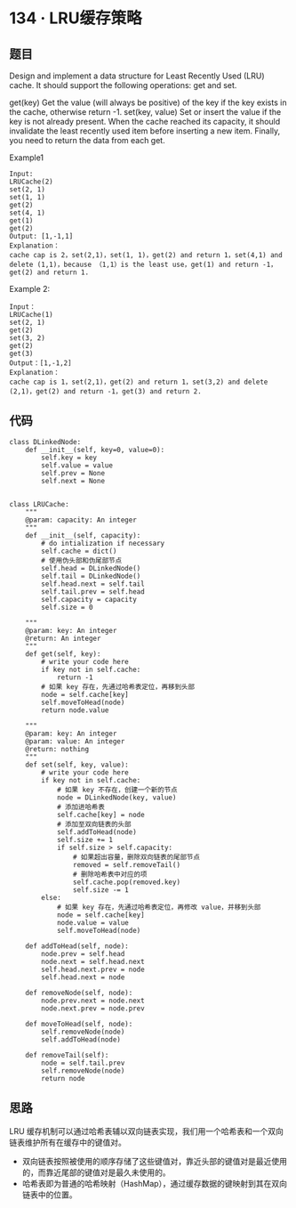 # 134 · LRU缓存策略

##  题目

Design and implement a data structure for Least Recently Used (LRU) cache. It should support the following operations: get and set.

get(key) Get the value (will always be positive) of the key if the key exists in the cache, otherwise return -1.
set(key, value) Set or insert the value if the key is not already present. When the cache reached its capacity, it should invalidate the least recently used item before inserting a new item.
Finally, you need to return the data from each get.

Example1

	Input:
	LRUCache(2)
	set(2, 1)
	set(1, 1)
	get(2)
	set(4, 1)
	get(1)
	get(2)
	Output: [1,-1,1]
	Explanation：
	cache cap is 2，set(2,1)，set(1, 1)，get(2) and return 1，set(4,1) and delete (1,1)，because （1,1）is the least use，get(1) and return -1，get(2) and return 1.
Example 2:

	Input：
	LRUCache(1)
	set(2, 1)
	get(2)
	set(3, 2)
	get(2)
	get(3)
	Output：[1,-1,2]
	Explanation：
	cache cap is 1，set(2,1)，get(2) and return 1，set(3,2) and delete (2,1)，get(2) and return -1，get(3) and return 2.

## 代码

	class DLinkedNode:
	    def __init__(self, key=0, value=0):
	        self.key = key
	        self.value = value
	        self.prev = None
	        self.next = None
	
	
	class LRUCache:
	    """
	    @param: capacity: An integer
	    """
	    def __init__(self, capacity):
	        # do intialization if necessary
	        self.cache = dict()
	        # 使用伪头部和伪尾部节点    
	        self.head = DLinkedNode()
	        self.tail = DLinkedNode()
	        self.head.next = self.tail
	        self.tail.prev = self.head
	        self.capacity = capacity
	        self.size = 0
	
	    """
	    @param: key: An integer
	    @return: An integer
	    """
	    def get(self, key):
	        # write your code here
	        if key not in self.cache:
	            return -1
	        # 如果 key 存在，先通过哈希表定位，再移到头部
	        node = self.cache[key]
	        self.moveToHead(node)
	        return node.value
	
	    """
	    @param: key: An integer
	    @param: value: An integer
	    @return: nothing
	    """
	    def set(self, key, value):
	        # write your code here
	        if key not in self.cache:
	            # 如果 key 不存在，创建一个新的节点
	            node = DLinkedNode(key, value)
	            # 添加进哈希表
	            self.cache[key] = node
	            # 添加至双向链表的头部
	            self.addToHead(node)
	            self.size += 1
	            if self.size > self.capacity:
	                # 如果超出容量，删除双向链表的尾部节点
	                removed = self.removeTail()
	                # 删除哈希表中对应的项
	                self.cache.pop(removed.key)
	                self.size -= 1
	        else:
	            # 如果 key 存在，先通过哈希表定位，再修改 value，并移到头部
	            node = self.cache[key]
	            node.value = value
	            self.moveToHead(node)
	    
	    def addToHead(self, node):
	        node.prev = self.head
	        node.next = self.head.next
	        self.head.next.prev = node
	        self.head.next = node
	    
	    def removeNode(self, node):
	        node.prev.next = node.next
	        node.next.prev = node.prev
	
	    def moveToHead(self, node):
	        self.removeNode(node)
	        self.addToHead(node)
	
	    def removeTail(self):
	        node = self.tail.prev
	        self.removeNode(node)
	        return node

## 思路

LRU 缓存机制可以通过哈希表辅以双向链表实现，我们用一个哈希表和一个双向链表维护所有在缓存中的键值对。

* 双向链表按照被使用的顺序存储了这些键值对，靠近头部的键值对是最近使用的，而靠近尾部的键值对是最久未使用的。
* 哈希表即为普通的哈希映射（HashMap），通过缓存数据的键映射到其在双向链表中的位置。

